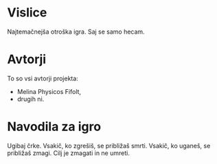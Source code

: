 # Vislice

Najtemačnejša otroška igra. Saj se samo hecam.

# Avtorji

To so vsi avtorji projekta:

- Melina Physicos Fifolt,
- drugih ni.

# Navodila za igro

Ugibaj črke. Vsakič, ko zgrešiš, se približaš smrti.
Vsakič, ko uganeš, se približaš zmagi.
Cilj je zmagati in ne umreti.